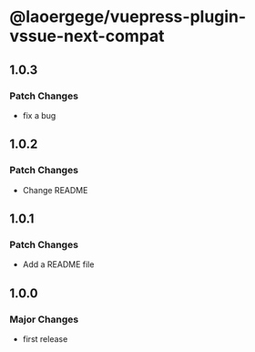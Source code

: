# @laoergege/vuepress-plugin-vssue-next-compat

## 1.0.3

### Patch Changes

- fix a bug

## 1.0.2

### Patch Changes

- Change README

## 1.0.1

### Patch Changes

- Add a README file

## 1.0.0

### Major Changes

- first release
